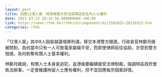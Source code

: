 ```yaml
---
layout: post
title: 回應12港人案　特首稱警方依法保障逃犯在內人士權利
date: 2021-03-23 10:16:58.000000000 +08:00
link: https://news.rthk.hk/rthk/ch/component/k2/1582025-20210323.htm
categories: rthk
---
```


「12港人案」其中8人因偷越邊境罪刑滿，移交本港警方跟進。行政長官林鄭月娥被問到，為何當中只有一人可致電家屬報平安，而即使律師前往協助，亦受到警方阻撓，為何剝奪有關人士基本權利。

林鄭月娥說，有關人士本身是逃犯，返港後要繼續接受法律制裁，強調特區政府會依法辦事，一定會維護拘留人士應有權利，但不宜回應每宗個案詳情。
